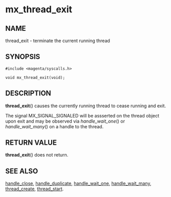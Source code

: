 # mx_thread_exit

## NAME

thread_exit - terminate the current running thread

## SYNOPSIS

```
#include <magenta/syscalls.h>

void mx_thread_exit(void);

```

## DESCRIPTION

**thread_exit**() causes the currently running thread to cease
running and exit.

The signal MX_SIGNAL_SIGNALED will be assserted on the thread
object upon exit and may be observed via *handle_wait_one*()
or *handle_wait_many*() on a handle to the thread.

## RETURN VALUE

**thread_exit**() does not return.

## SEE ALSO

[handle_close](handle_close.md),
[handle_duplicate](handle_duplicate.md),
[handle_wait_one](handle_wait_one.md),
[handle_wait_many](handle_wait_many.md),
[thread_create](thread_create.md),
[thread_start](thread_start.md).
